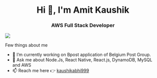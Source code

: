 <h1 align="center"> Hi 👋, I'm Amit Kaushik</h1>

<h3 align="center">AWS Full Stack Developer</h3>


![](https://komarev.com/ghpvc/?username=kaushikabhi999)

Few things about me

- 🔭 I’m currently working on Bpost application of Belgium Post Group.
- 💬 Ask me about Node.Js, React Native, React.js, DynamoDB, MySQL and AWS
- 📫 Reach me here 👉 [kaushikabhi999](https://kaushikabhi999.github.io/kaushikabhi999/)



<!--
**kaushikabhi999/kaushikabhi999** is a ✨ _special_ ✨ repository because its `README.md` (this file) appears on your GitHub profile.

Here are some ideas to get you started:

- 🔭 I’m currently working on ...
- 🌱 I’m currently learning ...
- 👯 I’m looking to collaborate on ...
- 🤔 I’m looking for help with ...
- 💬 Ask me about ...
- 📫 How to reach me: ...
- 😄 Pronouns: ...
- ⚡ Fun fact: ...
-->

